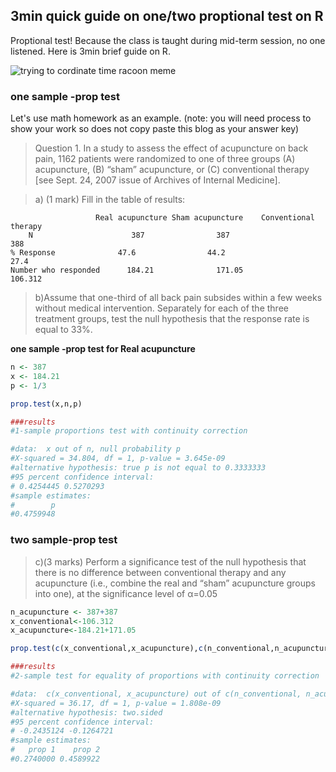 ## 3min quick guide on one/two proptional test on R 
Proptional test! Because the class is taught during mid-term session, no one listened. Here is 3min brief guide on R. 

![trying to cordinate time racoon meme ](https://github.com/user-attachments/assets/9ff6fcf8-52c2-48e7-a332-114a58b990f9)

### one sample -prop test
Let's use math homework as an example. (note: you will need process to show your work so does not copy paste this blog as your answer key) 
>Question 1. In a study to assess the effect of acupuncture on back pain, 1162 patients were randomized to one of three groups (A) acupuncture, (B) “sham” acupuncture, or (C) conventional therapy [see Sept. 24, 2007 issue of Archives of Internal Medicine].

>a)	(1 mark) Fill in the table of results:
```
                   Real acupuncture	Sham acupuncture	Conventional therapy
    N	                   387	              387	                 388
% Response	            47.6	            44.2	               27.4
Number who responded	  184.21	          171.05	            106.312
```

> b)Assume that one-third of all back pain subsides within a few weeks without medical intervention. Separately for each of the three treatment groups, test the null hypothesis that the response rate is equal to 33%.

**one sample -prop test for Real acupuncture**
```r
n <- 387
x <- 184.21
p <- 1/3

prop.test(x,n,p)

###results
#1-sample proportions test with continuity correction

#data:  x out of n, null probability p
#X-squared = 34.804, df = 1, p-value = 3.645e-09
#alternative hypothesis: true p is not equal to 0.3333333
#95 percent confidence interval:
# 0.4254445 0.5270293
#sample estimates:
#        p 
#0.4759948
```
### two sample-prop test
>	c)(3 marks) Perform a significance test of the null hypothesis that there is no difference between conventional therapy and any acupuncture (i.e., combine the real and “sham” acupuncture groups into one), at the significance level of α=0.05

```r
n_acupuncture <- 387+387
x_conventional<-106.312
x_acupuncture<-184.21+171.05

prop.test(c(x_conventional,x_acupuncture),c(n_conventional,n_acupuncture))

###results
#2-sample test for equality of proportions with continuity correction

#data:  c(x_conventional, x_acupuncture) out of c(n_conventional, n_acupuncture)
#X-squared = 36.17, df = 1, p-value = 1.808e-09
#alternative hypothesis: two.sided
#95 percent confidence interval:
# -0.2435124 -0.1264721
#sample estimates:
#   prop 1    prop 2 
#0.2740000 0.4589922 
```
